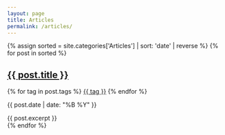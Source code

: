 ```yaml
---
layout: page
title: Articles
permalink: /articles/
---
```

{% assign sorted = site.categories['Articles'] | sort: 'date' | reverse  %}
{% for post in sorted %}
  <article>
    <h2>
      <a href="{{ site.baseurl }}{{ post.url }}">{{ post.title }}</a>
    </h2>
    <div class="tags">
      {% for tag in post.tags %}
        <a class="tag" href="/tags/{{ tag }}">{{ tag }}</a>
      {% endfor %}
    </div>
    <p class="date">{{ post.date | date: "%B %Y" }}</p>
    {{ post.excerpt }}
  </article>
{% endfor %}
